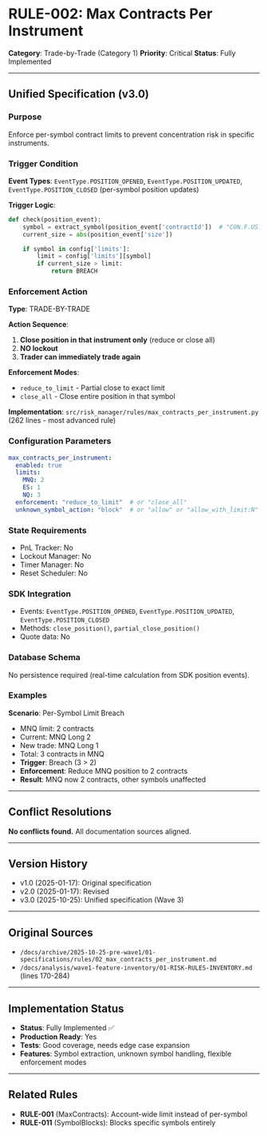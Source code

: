 # RULE-002: Max Contracts Per Instrument

**Category**: Trade-by-Trade (Category 1)
**Priority**: Critical
**Status**: Fully Implemented

---

## Unified Specification (v3.0)

### Purpose
Enforce per-symbol contract limits to prevent concentration risk in specific instruments.

### Trigger Condition
**Event Types**: `EventType.POSITION_OPENED`, `EventType.POSITION_UPDATED`, `EventType.POSITION_CLOSED` (per-symbol position updates)

**Trigger Logic**:
```python
def check(position_event):
    symbol = extract_symbol(position_event['contractId'])  # "CON.F.US.MNQ.U25" → "MNQ"
    current_size = abs(position_event['size'])

    if symbol in config['limits']:
        limit = config['limits'][symbol]
        if current_size > limit:
            return BREACH
```

### Enforcement Action

**Type**: TRADE-BY-TRADE

**Action Sequence**:
1. **Close position in that instrument only** (reduce or close all)
2. **NO lockout**
3. **Trader can immediately trade again**

**Enforcement Modes**:
- `reduce_to_limit` - Partial close to exact limit
- `close_all` - Close entire position in that symbol

**Implementation**: `src/risk_manager/rules/max_contracts_per_instrument.py` (262 lines - most advanced rule)

### Configuration Parameters
```yaml
max_contracts_per_instrument:
  enabled: true
  limits:
    MNQ: 2
    ES: 1
    NQ: 3
  enforcement: "reduce_to_limit"  # or "close_all"
  unknown_symbol_action: "block"  # or "allow" or "allow_with_limit:N"
```

### State Requirements
- PnL Tracker: No
- Lockout Manager: No
- Timer Manager: No
- Reset Scheduler: No

### SDK Integration
- Events: `EventType.POSITION_OPENED`, `EventType.POSITION_UPDATED`, `EventType.POSITION_CLOSED`
- Methods: `close_position()`, `partial_close_position()`
- Quote data: No

### Database Schema
No persistence required (real-time calculation from SDK position events).

### Examples

**Scenario**: Per-Symbol Limit Breach
- MNQ limit: 2 contracts
- Current: MNQ Long 2
- New trade: MNQ Long 1
- Total: 3 contracts in MNQ
- **Trigger**: Breach (3 > 2)
- **Enforcement**: Reduce MNQ position to 2 contracts
- **Result**: MNQ now 2 contracts, other symbols unaffected

---

## Conflict Resolutions
**No conflicts found.** All documentation sources aligned.

---

## Version History
- v1.0 (2025-01-17): Original specification
- v2.0 (2025-01-17): Revised
- v3.0 (2025-10-25): Unified specification (Wave 3)

---

## Original Sources
- `/docs/archive/2025-10-25-pre-wave1/01-specifications/rules/02_max_contracts_per_instrument.md`
- `/docs/analysis/wave1-feature-inventory/01-RISK-RULES-INVENTORY.md` (lines 170-284)

---

## Implementation Status
- **Status**: Fully Implemented ✅
- **Production Ready**: Yes
- **Tests**: Good coverage, needs edge case expansion
- **Features**: Symbol extraction, unknown symbol handling, flexible enforcement modes

---

## Related Rules
- **RULE-001** (MaxContracts): Account-wide limit instead of per-symbol
- **RULE-011** (SymbolBlocks): Blocks specific symbols entirely
